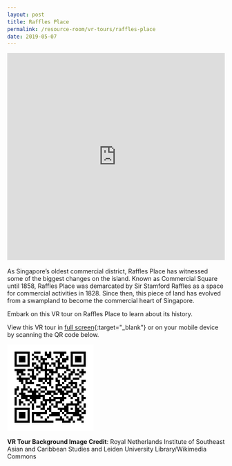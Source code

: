 ```yaml
---
layout: post
title: Raffles Place
permalink: /resource-room/vr-tours/raffles-place
date: 2019-05-07
---
```


<iframe width="100%" height="480px" src="https://poly.google.com/view/ef9-kN4w2yT/embed?chrome=min" frameborder="0" style="border:none;" allowvr="yes" allow="vr; xr; accelerometer; magnetometer; gyroscope; autoplay;" allowfullscreen mozallowfullscreen="true" webkitallowfullscreen="true" onmousewheel="" ></iframe>

As Singapore’s oldest commercial district, Raffles Place has witnessed some of the biggest changes on the island. Known as Commercial Square until 1858, Raffles Place was demarcated by Sir Stamford Raffles as a space for commercial activities in 1828. Since then, this piece of land has evolved from a swampland to become the commercial heart of Singapore.

Embark on this VR tour on Raffles Place to learn about its history.

View this VR tour in [full screen](https://poly.google.com/u/1/view/ef9-kN4w2yT){:target="_blank"} or on your mobile device by scanning the QR code below.

<img src="/images/qr-staging-kallang-vr.png" alt="qr-staging-kallang-vr" style="width:200px;" />

**VR Tour Background Image Credit**: Royal Netherlands Institute of Southeast Asian and Caribbean Studies and Leiden University Library/Wikimedia Commons
